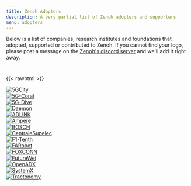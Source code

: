 ```yaml
---
title: Zenoh Adopters
description: A very partial list of Zenoh adopters and supporters
menu: adopters
---
```


Below is a list of companies, research institutes and foundations that adopted, supported or contributed to Zenoh. If you cannot find your logo, please post a message on the [Zenoh's discord server](https://discord.gg/cY4nVjUd) and we'll add it right away.

#


{{< rawhtml >}}
<div class="container">
    <div class="row align-items-center justify-content-center">
        <div class="col">
            <a href="https://www.5gcity.eu/" target=="_blank">
                <img align="center" src="https://5g-ppp.eu/wp-content/uploads/2017/05/5GCityLogo.png" alt="5GCity"/>
            </a>
        </div>
        <div class="col">
            <a href="http://5g-coral.eu/" target=="_blank">
                <img align="center" src="http://5g-coral.eu/wp-content/uploads/2017/05/cropped-cropped-logo-coral-1-2.png" alt="5G-Coral"/>
            </a>
        </div>
        <div class="col">
            <a href="https://5g-dive.eu/" target=="_blank">
                <img align="center" src="/img/adopters/5g-dive.png" alt="5G-Dive"/>
                <!-- <img align="center" src="https://5g-dive.eu/wp-content/uploads/2019/10/cropped-5G-Dive_rgb_horizontal-1.png" alt="5G-Dive"/> -->
            </a>
        </div>
        <div class="col">
            <a href="https://h2020daemon.eu/" target=="_blank">
                <img align="center" src="https://h2020daemon.eu/wp-content/uploads/2021/01/daemonlogo-300x80-1.webp" alt="Daemon"/>
            </a>
        </div>
    </div>
    <div class="row align-items-center justify-content-center">
        <div class="col">
            <a href="https://www.adlinktech.com" target=="_blank">
                <img align="center" src="https://api.eclipse.org/adopters/assets/images/adopters/logo-adlink.svg" alt="ADLINK"/>
            </a>
        </div>
        <div class="col">
            <a href="https://amperecomputing.com/" target=="_blank">
                <img align="center" src="https://api.eclipse.org/adopters/assets/images/adopters/logo-amperecomputing.png" alt="Ampere"/>
            </a>
        </div>
        <div class="col">
            <a href="https://www.bosch.com/" target=="_blank">
                <img align="center" src="https://api.eclipse.org/adopters/assets/images/adopters/logo-bosch.svg" alt="BOSCH"/>
            </a>
        </div>
        <div class="col">
            <a href="https://www.l2s.centralesupelec.fr/en/" target=="_blank">
                <img align="center" src="https://api.eclipse.org/adopters/assets/images/adopters/logo-centralesupelec.png" alt="CentraleSupelec"/>
            </a>
        </div>
    </div>
    <div class="row align-items-center justify-content-center">
        <div class="col">
            <a href="https://f1tenth.org/" target=="_blank">
                <img align="center" src="https://api.eclipse.org/adopters/assets/images/adopters/logo-f1tenth.png" alt="F1-Tenth"/>
            </a>
        </div>
        <div class="col">
            <a href="https://www.farobottech.com/" target=="_blank">
                <img align="center" src="https://api.eclipse.org/adopters/assets/images/adopters/logo-farobot.png" alt="FARobot"/>
            </a>
        </div>
        <div class="col">
            <a href="https://www.foxconn.com/en-us/" target=="_blank">
                <img align="center" src="https://api.eclipse.org/adopters/assets/images/adopters/logo-foxconn.png" alt="FOXCONN"/>
            </a>
        </div>
        <div class="col">
             <a href="https://www.futurewei.com" target=="_blank">
                <img align="center" src="/img/adopters/futurewei-logo.png" alt="FutureWei"/>
            </a>            
        </div>
    </div>
    <div class="row align-items-center justify-content-center">
        <div class="col">
            <a href="https://openadx.eclipse.org/" target=="_blank">
                <img align="center" align="center" src="https://api.eclipse.org/adopters/assets/images/adopters/logo-openadx.png" alt="OpenADX"/>
            </a>            
        </div>
        <div class="col">
            <a href="https://www.irt-systemx.fr" target=="_blank">
                <img align="center" src="https://www.start-systemx.fr/wp-content/uploads/2016/06/systemx-logo.png" alt="SystemX"/>
            </a>            
        </div>
        <div class="col">
            <a href="https://www.tractonomy.com/" target=="_blank">
                <img align="center" src="https://api.eclipse.org/adopters/assets/images/adopters/logo-tractonomy-robotics.png" alt="Tractonomy"/>
            </a>            
        </div>
    </div>
</div>
<p></p>


